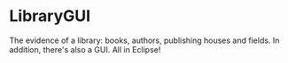 # LibraryGUI
The evidence of a library: books, authors, publishing houses and fields. In addition, there's also a GUI. All in Eclipse!

